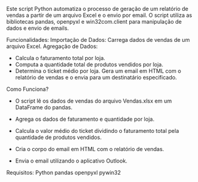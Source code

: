Este script Python automatiza o processo de geração de um relatório de vendas a partir de um arquivo Excel e o envio por email. O script utiliza as bibliotecas pandas, openpyxl e win32com.client para manipulação de dados e envio de emails.

Funcionalidades:
Importação de Dados: Carrega dados de vendas de um arquivo Excel.
Agregação de Dados:
- Calcula o faturamento total por loja.
- Computa a quantidade total de produtos vendidos por loja.
- Determina o ticket médio por loja.
Gera um email em HTML com o relatório de vendas e o envia para um destinatário especificado.

Como Funciona?
- O script lê os dados de vendas do arquivo Vendas.xlsx em um DataFrame do pandas.

- Agrega os dados de faturamento e quantidade por loja.
  
- Calcula o valor médio do ticket dividindo o faturamento total pela quantidade de produtos vendidos.

- Cria o corpo do email em HTML com o relatório de vendas.

- Envia o email utilizando o aplicativo Outlook.


Requisitos:
Python
pandas
openpyxl
pywin32
